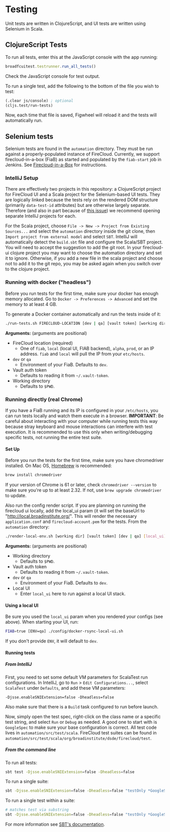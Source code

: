 # Testing

Unit tests are written in ClojureScript, and UI tests are written using Selenium in Scala.

## ClojureScript Tests

To run all tests, enter this at the JavaScript console with the app running:

```javascript
broadfcuitest.testrunner.run_all_tests()
```

Check the JavaScript console for test output.

To run a single test, add the following to the bottom of the file you wish to test:

```clojure
(.clear js/console) ; optional
(cljs.test/run-tests)
```

Now, each time that file is saved, Figwheel will reload it and the tests will automatically run.

## Selenium tests

Selenium tests are found in the `automation` directory. They must be run against a properly-populated instance of FireCloud. Currently, we support firecloud-in-a-box (FiaB) as started and populated by the `fiab-start` job in Jenkins. See [Firecloud-in-a-Box](https://broadinstitute.atlassian.net/wiki/spaces/GAWB/pages/114755655/Firecloud-in-a-Box) for instructions.

### IntelliJ Setup

There are effectively two projects in this repository: a ClojureScript project for FireCloud UI and a Scala project for the Selenium-based UI tests. They are logically linked because the tests rely on the rendered DOM structure (primarily `data-test-id` attributes) but are otherwise largely separate. Therefore (and also in part because of [this issue](https://youtrack.jetbrains.com/issue/SCL-12358)) we recommend opening separate IntelliJ projects for each.

For the Scala project, choose `File -> New -> Project from Existing Sources...` and select the `automation` directory inside the git clone, then `Import project from external model` and select `SBT`. IntelliJ will automatically detect the `build.sbt` file and configure the Scala/SBT project. You will need to accept the suggestion to add the git root. In your firecloud-ui clojure project you may want to choose the automation directory and set it to ignore. Otherwise, if you add a new file in the scala project and choose not to add it to the git repo, you may be asked again when you switch over to the clojure project.


### Running with docker ("headless")

Before you run tests for the first time, make sure your docker has enough memory allocated. Go to `Docker -> Preferences -> Advanced` and set the memory to at least 4 GB. 

To generate a Docker container automatically and run the tests inside of it:

```bash
./run-tests.sh FIRECLOUD-LOCATION [dev | qa] [vault token] [working dir]
```

**Arguments:** (arguments are positional)

* FireCloud location (required)
	* One of `fiab`, `local` (local UI, FIAB backend), `alpha`, `prod`, or an IP address. `fiab` and `local` will pull the IP from your `etc/hosts`.
* `dev` or `qa`
	* Environment of your FiaB. Defaults to `dev`.
* Vault auth token
	* Defaults to reading it from `~/.vault-token`.
* Working directory
	* Defaults to `$PWD`.

### Running directly (real Chrome)

If you have a FiaB running and its IP is configured in your `/etc/hosts`, you can run tests locally and watch them execute in a browser. **IMPORTANT**: Be careful about interacting with your computer while running tests this way because stray keyboard and mouse interactions can interfere with test execution. It is recommended to use this only when writing/debugging specific tests, not running the entire test suite. 

#### Set Up

Before you run the tests for the first time, make sure you have chromedriver installed. On Mac OS, [Homebrew](https://brew.sh) is recommended:

```bash
brew install chromedriver
```

If your version of Chrome is 61 or later, check `chromedriver --version` to make sure you're up to at least 2.32. If not, use `brew upgrade chromedriver` to update.
 
Also run the config render script. If you are planning on running the firecloud ui locally, add the local_ui param (it will set the baseUrl to "http://local.broadinstitute.org/". This will render the necessary `application.conf` and `firecloud-account.pem` for the tests. From the `automation` directory:

```bash
./render-local-env.sh [working dir] [vault token] [dev | qa] [local_ui]
```

**Arguments:** (arguments are positional)

* Working directory
	* Defaults to `$PWD`.
* Vault auth token
	* Defaults to reading it from `~/.vault-token`.
* `dev` or `qa`
	* Environment of your FiaB. Defaults to `dev`.
* Local UI
	* Enter `local_ui` here to run against a local UI stack.

#### Using a local UI

Be sure you used the `local_ui` param when you rendered your configs (see above). When starting your UI, run:

```bash
FIAB=true [ENV=qa] ./config/docker-rsync-local-ui.sh
```

If you don't provide `ENV`, it will default to `dev`.

#### Running tests

##### From IntelliJ

First, you need to set some default VM parameters for ScalaTest run configurations. In IntelliJ, go to `Run` > `Edit Configurations...`, select `ScalaTest` under `Defaults`, and add these VM parameters:
```
-Djsse.enableSNIExtension=false -Dheadless=false
```

Also make sure that there is a `Build` task configured to run before launch.

Now, simply open the test spec, right-click on the class name or a specific test string, and select `Run` or `Debug` as needed. A good one to start with is `GoogleSpec` to make sure your base configuration is correct. All test code lives in `automation/src/test/scala`. FireCloud test suites can be found in `automation/src/test/scala/org/broadinstitute/dsde/firecloud/test`.

##### From the command line

To run all tests:

```bash
sbt test -Djsse.enableSNIExtension=false -Dheadless=false
```

To run a single suite:

```bash
sbt -Djsse.enableSNIExtension=false -Dheadless=false "testOnly *GoogleSpec"
```

To run a single test within a suite:

```bash
# matches test via substring
sbt -Djsse.enableSNIExtension=false -Dheadless=false "testOnly *GoogleSpec -- -z \"have a search field\""
```

For more information see [SBT's documentation](http://www.scala-sbt.org/0.13/docs/Testing.html#Test+Framework+Arguments).
